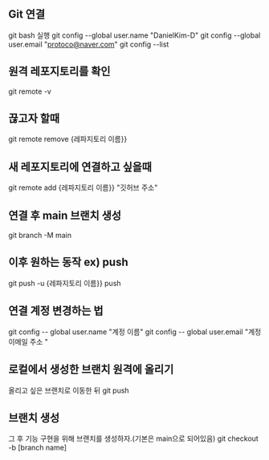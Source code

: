 ## Git 연결

git bash 실행
git config --global user.name "DanielKim-D"
git config --global user.email "protoco@naver.com"
git config --list

## 원격 레포지토리를 확인

git remote -v

## 끊고자 할때

git remote remove {레파지토리 이름}}

## 새 레포지토리에 연결하고 싶을때

git remote add {레파지토리 이름}} "깃허브 주소"

## 연결 후 main 브랜치 생성

git branch -M main

## 이후 원하는 동작 ex) push

git push -u {레파지토리 이름}} push

## 연결 계정 변경하는 법

git config -- global user.name "계정 이름"
git config -- global user.email "계정 이메일 주소 "

## 로컬에서 생성한 브랜치 원격에 올리기

올리고 싶은 브랜치로 이동한 뒤
git push

## 브랜치 생성

그 후 기능 구현을 위해 브랜치를 생성하자.(기본은 main으로 되어있음)
git checkout -b [branch name]
